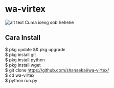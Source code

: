 # wa-virtex
![alt text](https://raw.githubusercontent.com/nikkixploit/wa-virtex/master/virtex_nikkixploit.jpg)
Cuma iseng sob hehehe
## Cara Install
$ pkg update && pkg upgrade<br>
$ pkg install git<br>
$ pkg install python<br>
$ pkg install wget<br>
$ git clone https://github.com/shansekai/wa-virtex/<br>
$ cd wa-virtex<br>
$ python run.py
